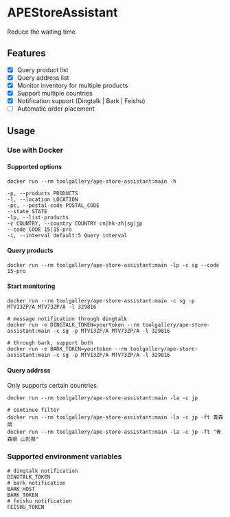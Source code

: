 # APEStoreAssistant

Reduce the waiting time

## Features

- [x] Query product list
- [x] Query address list
- [x] Monitor inventory for multiple products
- [x] Support multiple countries
- [x] Notification support (Dingtalk | Bark | Feishu)
- [ ] Automatic order placement

## Usage

### Use with Docker

#### Supported options

```shell
docker run --rm toolgallery/ape-store-assistant:main -h
```

```
-p, --products PRODUCTS 
-l, --location LOCATION
-pc, --postal-code POSTAL_CODE
--state STATE
-lp, --list-products
-c COUNTRY, --country COUNTRY cn|hk-zh|sg|jp
--code CODE 15|15-pro
-i, --interval default:5 Query interval
```

#### Query products

```shell
docker run --rm toolgallery/ape-store-assistant:main -lp -c sg --code 15-pro
```

#### Start monitoring

```shell
docker run --rm toolgallery/ape-store-assistant:main -c sg -p MTV13ZP/A MTV73ZP/A -l 329816

# message notification through dingtalk
docker run -e DINGTALK_TOKEN=yourtoken --rm toolgallery/ape-store-assistant:main -c sg -p MTV13ZP/A MTV73ZP/A -l 329816

# through bark, support both
docker run -e BARK_TOKEN=yourtoken --rm toolgallery/ape-store-assistant:main -c sg -p MTV13ZP/A MTV73ZP/A -l 329816
```

#### Query addrsss
Only supports certain countries.

```shell
docker run --rm toolgallery/ape-store-assistant:main -la -c jp

# continue filter
docker run --rm toolgallery/ape-store-assistant:main -la -c jp -ft 青森県
docker run --rm toolgallery/ape-store-assistant:main -la -c jp -ft "青森県 山形県"
```

### Supported environment variables

```shell
# dingtalk notification
DINGTALK_TOKEN
# bark notification
BARK_HOST
BARK_TOKEN
# feishu notification
FEISHU_TOKEN
```



